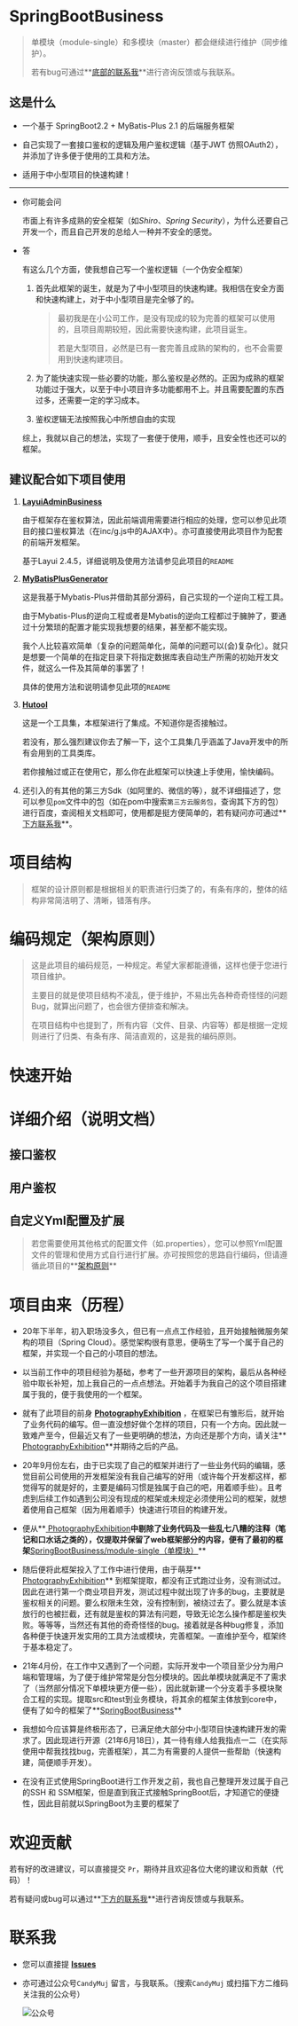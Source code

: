 # SpringBootBusiness

> 单模块（module-single）和多模块（master）都会继续进行维护（同步维护）。
>
> 若有bug可通过**[底部的联系我](#联系我)**进行咨询反馈或与我联系。



## 这是什么

* 一个基于 SpringBoot2.2 + MyBatis-Plus 2.1 的后端服务框架

* 自己实现了一套接口鉴权的逻辑及用户鉴权逻辑（基于JWT 仿照OAuth2），并添加了许多便于使用的工具和方法。

* 适用于中小型项目的快速构建！

---

* 你可能会问

  市面上有许多成熟的安全框架（如*Shiro*、*Spring Security*），为什么还要自己开发一个，而且自己开发的总给人一种并不安全的感觉。

* 答

  有这么几个方面，使我想自己写一个鉴权逻辑（一个伪安全框架）

  1. 首先此框架的诞生，就是为了中小型项目的快速构建。我相信在安全方面和快速构建上，对于中小型项目是完全够了的。

     > 最初我是在小公司工作，是没有现成的较为完善的框架可以使用的，且项目周期较短，因此需要快速构建，此项目诞生。
     >
     > 若是大型项目，必然是已有一套完善且成熟的架构的，也不会需要用到快速构建项目。

  2. 为了能快速实现一些必要的功能，那么鉴权是必然的。正因为成熟的框架功能过于强大，以至于中小项目许多功能都用不上。并且需要配置的东西过多，还需要一定的学习成本。
  
  3. 鉴权逻辑无法按照我心中所想自由的实现
  
  综上，我就以自己的想法，实现了一套便于使用，顺手，且安全性也还可以的框架。



## 建议配合如下项目使用

1. **[LayuiAdminBusiness](https://github.com/CandyMuj/LayuiAdminBusiness)**

   由于框架存在鉴权算法，因此前端调用需要进行相应的处理，您可以参见此项目的接口鉴权算法（在inc/g.js中的AJAX中）。亦可直接使用此项目作为配套的前端开发框架。

   基于Layui 2.4.5，详细说明及使用方法请参见此项目的`README`

2. **[MyBatisPlusGenerator](https://github.com/CandyMuj/MyBatisPlusGenerator)**

   这是我基于Mybatis-Plus并借助其部分源码，自己实现的一个逆向工程工具。

   由于Mybatis-Plus的逆向工程或者是Mybatis的逆向工程都过于臃肿了，要通过十分繁琐的配置才能实现我想要的结果，甚至都不能实现。

   我个人比较喜欢简单（复杂的问题简单化，简单的问题可以(会)复杂化）。就只是想要一个简单的在指定目录下将指定数据库表自动生产所需的初始开发文件，就这么一件及其简单的事罢了！

   具体的使用方法和说明请参见此项的`README`
   
3. **[Hutool](https://hutool.cn/docs)**

   这是一个工具集，本框架进行了集成。不知道你是否接触过。

   若没有，那么强烈建议你去了解一下，这个工具集几乎涵盖了Java开发中的所有会用到的工具类库。

   若你接触过或正在使用它，那么你在此框架可以快速上手使用，愉快编码。

4. 还引入的有其他的第三方Sdk（如阿里的、微信的等），就不详细描述了，您可以参见`pom`文件中的包（如在pom中搜索`第三方云服务包`，查询其下方的包）进行百度，查阅相关文档即可，使用都是挺方便简单的，若有疑问亦可通过**[下方联系我](#联系我)**。



# 项目结构

> 框架的设计原则都是根据相关的职责进行归类了的，有条有序的，整体的结构非常简洁明了、清晰，错落有序。



# 编码规定（架构原则）

> 这是此项目的编码规范，一种规定。希望大家都能遵循，这样也便于您进行项目维护。
>
> 主要目的就是使项目结构不凌乱，便于维护，不易出先各种奇奇怪怪的问题Bug，就算出问题了，也会很方便排查和解决。
>
> 在项目结构中也提到了，所有内容（文件、目录、内容等）都是根据一定规则进行了归类、有条有序、简洁直观的，这是我的编码原则。





# 快速开始





# 详细介绍（说明文档）

## 接口鉴权



## 用户鉴权



## 自定义Yml配置及扩展

> 若您需要使用其他格式的配置文件（如.properties），您可以参照Yml配置文件的管理和使用方式自行进行扩展。亦可按照您的思路自行编码，但请遵循此项目的**[架构原则](#编码规定（架构原则）)**



# 项目由来（历程）

* 20年下半年，初入职场没多久，但已有一点点工作经验，且开始接触微服务架构的项目（Spring Cloud）。感觉架构很有意思，便萌生了写一个属于自己的框架，并实现一个自己的小项目的想法。
* 以当前工作中的项目经验为基础，参考了一些开源项目的架构，最后从各种经验中取长补短，加上我自己的一点点想法。开始着手为我自己的这个项目搭建属于我的，便于我使用的一个框架。
* 就有了此项目的前身 **[ PhotographyExhibition](https://github.com/CandyMuj/PhotographyExhibition)** ，在框架已有雏形后，就开始了业务代码的编写。但一直没想好做个怎样的项目，只有一个方向。因此就一致难产至今，但最近又有了一些更明确的想法，方向还是那个方向，请关注**[ PhotographyExhibition](https://github.com/CandyMuj/PhotographyExhibition)**并期待之后的产品。
* 20年9月份左右，由于已实现了自己的框架并进行了一些业务代码的编辑，感觉目前公司使用的开发框架没有我自己编写的好用（或许每个开发都这样，都觉得写的就是好的，主要是编码习惯是独属于自己的吧，用着顺手些）。且考虑到后续工作如遇到公司没有现成的框架或未规定必须使用公司的框架，就想着使用自己框架（因为用着顺手）快速进行项目的构建开发。
* 便从**[ PhotographyExhibition](https://github.com/CandyMuj/PhotographyExhibition)**中剔除了业务代码及一些乱七八糟的注释（笔记和口水话之类的），仅提取并保留了web框架部分的内容，便有了最初的框架**[SpringBootBusiness/module-single（单模块）](https://github.com/CandyMuj/SpringBootBusiness/tree/module-single)**
* 随后便将此框架投入了工作中进行使用，由于萌芽**[ PhotographyExhibition](https://github.com/CandyMuj/PhotographyExhibition)** 到框架提取，都没有正式跑过业务，没有测试过。因此在进行第一个商业项目开发，测试过程中就出现了许多的bug，主要就是鉴权相关的问题。要么权限未生效，没有控制到，被绕过去了。要么就是本该放行的也被拦截，还有就是鉴权的算法有问题，导致无论怎么操作都是鉴权失败。等等等，当然还有其他的奇奇怪怪的bug。接着就是各种bug修复，添加各种便于快速开发实用的工具方法或模块，完善框架。一直维护至今，框架终于基本稳定了。
* 21年4月份，在工作中又遇到了一个问题，实际开发中一个项目至少分为用户端和管理端，为了便于维护常常是分包分模块的。因此单模块就满足不了需求了（当然部分情况下单模块更方便一些），因此就新建一个分支着手多模块聚合工程的实现。提取src和test到业务模块，将其余的框架主体放到core中，便有了如今的框架了**[SpringBootBusiness](https://github.com/CandyMuj/SpringBootBusiness)**

* 我想如今应该算是终极形态了，已满足绝大部分中小型项目快速构建开发的需求了。因此现进行开源（21年6月18日），其一待有缘人给我指点一二（在实际使用中帮我找找bug，完善框架），其二为有需要的人提供一些帮助（快速构建，简便顺手开发）。

* 在没有正式使用SpringBoot进行工作开发之前，我也自己整理开发过属于自己的SSH 和 SSM框架，但是直到我正式接触SpringBoot后，才知道它的便捷性，因此目前就以SpringBoot为主要的框架了



# 欢迎贡献

若有好的改进建议，可以直接提交 `Pr`，期待并且欢迎各位大佬的建议和贡献（代码）！

若有疑问或bug可以通过**[下方的联系我](#联系我)**进行咨询反馈或与我联系。



# 联系我

* 您可以直接提 **[Issues](https://github.com/CandyMuj/SpringBootBusiness/issues)**

* 亦可通过公众号`CandyMuj` 留言，与我联系。（搜索`CandyMuj` 或扫描下方二维码 关注我的公众号）

  ![公众号]()

